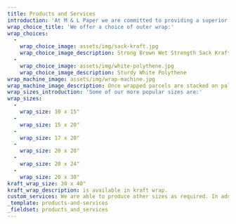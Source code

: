 ```yaml
---
title: Products and Services
introduction: 'At M & L Paper we are committed to providing a superior quality product using  prime reels which ensures consistency of sheet size throughout the parcel.'
wrap_choice_title: 'We offer a choice of outer wrap:'
wrap_choices:
  -
    wrap_choice_image: assets/img/sack-kraft.jpg
    wrap_choice_image_description: Strong Brown Wet Strength Sack Kraft
  -
    wrap_choice_image: assets/img/white-polythene.jpg
    wrap_choice_image_description: Sturdy White Polythene
wrap_machine_image: assets/img/wrap-machine.jpg
wrap_machine_image_description: Once wrapped parcels are stacked on pallets before being securely strapped and shrink wrapped for transportation.
wrap_sizes_introduction: 'Some of our more popular sizes are:'
wrap_sizes:
  -
    wrap_size: 10 x 15"
  -
    wrap_size: 15 x 20"
  -
    wrap_size: 17 x 20"
  -
    wrap_size: 20 x 20"
  -
    wrap_size: 20 x 24"
  -
    wrap_size: 20 x 30"
kraft_wrap_size: 30 x 40"
kraft_wrap_description: is available in kraft wrap.
custom_services: We are able to produce other sizes as required. In addition to the above we provide a precision cut service either ream wrapped or bulk packed on pallets.
_template: products-and-services
_fieldset: products_and_services
---
```

